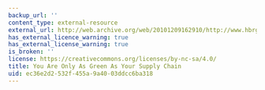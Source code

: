 ```yaml
---
backup_url: ''
content_type: external-resource
external_url: http://web.archive.org/web/20101209162910/http://www.hbrgreen.org/2008/02/you_are_only_as_green_as_your.html?cm_mmc=npv-_-listserv-_-FEB_2008-_-HBRGreen2
has_external_licence_warning: true
has_external_license_warning: true
is_broken: ''
license: https://creativecommons.org/licenses/by-nc-sa/4.0/
title: You Are Only As Green As Your Supply Chain
uid: ec36e2d2-532f-455a-9a40-03ddcc6ba318
---
```

